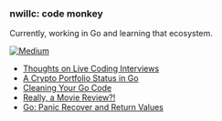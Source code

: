 ### nwillc: code monkey

Currently, working in Go and learning that ecosystem. 

[![Medium](https://img.shields.io/badge/medium-%2312100E.svg?&style=for-the-badge&logo=medium&logoColor=white)](https://medium.com/@nwillc)
<!-- BLOG-POST-LIST:START -->
- [Thoughts on Live Coding Interviews](https://levelup.gitconnected.com/thoughts-on-live-coding-interviews-ba4700bac106?source=rss-c9a4243d7014------2)
- [A Crypto Portfolio Status in Go](https://medium.com/geekculture/a-crypto-portfolio-status-in-go-65f3b06c9bf1?source=rss-c9a4243d7014------2)
- [Cleaning Your Go Code](https://levelup.gitconnected.com/cleaning-your-go-code-863c6f995049?source=rss-c9a4243d7014------2)
- [Really, a Movie Review?!](https://nwillc.medium.com/really-a-movie-review-5463d9182769?source=rss-c9a4243d7014------2)
- [Go: Panic Recover and Return Values](https://levelup.gitconnected.com/go-panic-recover-and-return-values-998ed3dbf464?source=rss-c9a4243d7014------2)
<!-- BLOG-POST-LIST:END -->
